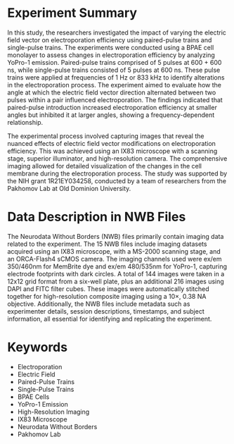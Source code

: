 # Experiment Summary

In this study, the researchers investigated the impact of varying the electric field vector on electroporation efficiency using paired-pulse trains and single-pulse trains. The experiments were conducted using a BPAE cell monolayer to assess changes in electroporation efficiency by analyzing YoPro-1 emission. Paired-pulse trains comprised of 5 pulses at 600 + 600 ns, while single-pulse trains consisted of 5 pulses at 600 ns. These pulse trains were applied at frequencies of 1 Hz or 833 kHz to identify alterations in the electroporation process. The experiment aimed to evaluate how the angle at which the electric field vector direction alternated between two pulses within a pair influenced electroporation. The findings indicated that paired-pulse introduction increased electroporation efficiency at smaller angles but inhibited it at larger angles, showing a frequency-dependent relationship. 

The experimental process involved capturing images that reveal the nuanced effects of electric field vector modifications on electroporation efficiency. This was achieved using an IX83 microscope with a scanning stage, superior illuminator, and high-resolution camera. The comprehensive imaging allowed for detailed visualization of the changes in the cell membrane during the electroporation process. The study was supported by the NIH grant 1R21EY034258, conducted by a team of researchers from the Pakhomov Lab at Old Dominion University.

# Data Description in NWB Files

The Neurodata Without Borders (NWB) files primarily contain imaging data related to the experiment. The 15 NWB files include imaging datasets acquired using an IX83 microscope, with a MS-2000 scanning stage, and an ORCA-Flash4 sCMOS camera. The imaging channels used were ex/em 350/460nm for MemBrite dye and ex/em 480/535nm for YoPro-1, capturing electrode footprints with dark circles. A total of 144 images were taken in a 12x12 grid format from a six-well plate, plus an additional 216 images using DAPI and FITC filter cubes. These images were automatically stitched together for high-resolution composite imaging using a 10×, 0.38 NA objective. Additionally, the NWB files include metadata such as experimenter details, session descriptions, timestamps, and subject information, all essential for identifying and replicating the experiment.

# Keywords

- Electroporation
- Electric Field
- Paired-Pulse Trains
- Single-Pulse Trains
- BPAE Cells
- YoPro-1 Emission
- High-Resolution Imaging
- IX83 Microscope
- Neurodata Without Borders
- Pakhomov Lab